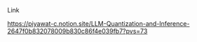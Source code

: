 
Link

https://piyawat-c.notion.site/LLM-Quantization-and-Inference-2647f0b832078009b830c86f4e039fb7?pvs=73
